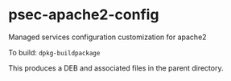 # psec-apache2-config
Managed services configuration customization for apache2

To build: `dpkg-buildpackage`

This produces a DEB and associated files in the parent directory.
